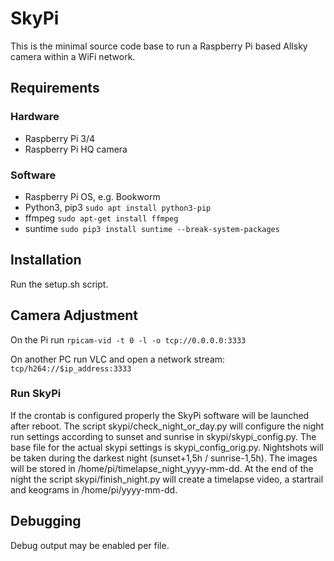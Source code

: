 # SkyPi
This is the minimal source code base to run a Raspberry Pi based Allsky camera within a WiFi network.

## Requirements
### Hardware
- Raspberry Pi 3/4
- Raspberry Pi HQ camera

### Software
- Raspberry Pi OS, e.g. Bookworm
- Python3, pip3
```sudo apt install python3-pip```
- ffmpeg
```sudo apt-get install ffmpeg```
- suntime
```sudo pip3 install suntime --break-system-packages```

## Installation
Run the setup.sh script.

## Camera Adjustment
On the Pi run
```rpicam-vid -t 0 -l -o tcp://0.0.0.0:3333```

On another PC run VLC and open a network stream:
```tcp/h264://$ip_address:3333```

### Run SkyPi
If the crontab is configured properly the SkyPi software will be launched after reboot. The script skypi/check_night_or_day.py will configure the night run settings according to sunset and sunrise in skypi/skypi_config.py. The base file for the actual skypi settings is skypi_config_orig.py.
Nightshots will be taken during the darkest night (sunset+1,5h / sunrise-1,5h). The images will be stored in /home/pi/timelapse_night_yyyy-mm-dd. At the end of the night the script skypi/finish_night.py will create a timelapse video, a startrail and keograms in /home/pi/yyyy-mm-dd.

## Debugging
Debug output may be enabled per file.

